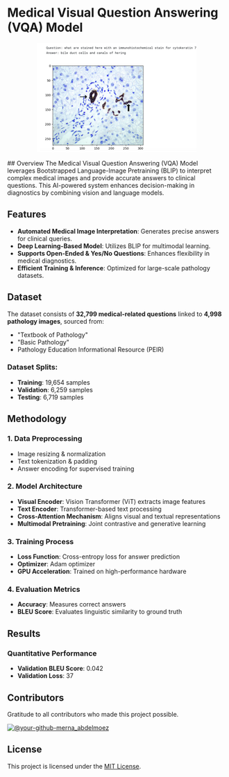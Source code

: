 # Medical Visual Question Answering (VQA) Model

<p align="center">
  <img src="https://github.com/merna-abdelmoez/Visual-Question-answering-VQA-for-Pathology-images/blob/main/assests/Screenshot%202025-03-09%20212836.png" alt="Medical VQA"/>
</p>
## Overview
The Medical Visual Question Answering (VQA) Model leverages Bootstrapped Language-Image Pretraining (BLIP) to interpret complex medical images and provide accurate answers to clinical questions. This AI-powered system enhances decision-making in diagnostics by combining vision and language models.

## Features
- **Automated Medical Image Interpretation**: Generates precise answers for clinical queries.
- **Deep Learning-Based Model**: Utilizes BLIP for multimodal learning.
- **Supports Open-Ended & Yes/No Questions**: Enhances flexibility in medical diagnostics.
- **Efficient Training & Inference**: Optimized for large-scale pathology datasets.

## Dataset
The dataset consists of **32,799 medical-related questions** linked to **4,998 pathology images**, sourced from:
- "Textbook of Pathology"
- "Basic Pathology"
- Pathology Education Informational Resource (PEIR)


### Dataset Splits:
- **Training**: 19,654 samples
- **Validation**: 6,259 samples
- **Testing**: 6,719 samples

## Methodology
### 1. Data Preprocessing
- Image resizing & normalization  
- Text tokenization & padding  
- Answer encoding for supervised training  

### 2. Model Architecture
- **Visual Encoder**: Vision Transformer (ViT) extracts image features  
- **Text Encoder**: Transformer-based text processing  
- **Cross-Attention Mechanism**: Aligns visual and textual representations  
- **Multimodal Pretraining**: Joint contrastive and generative learning  

### 3. Training Process
- **Loss Function**: Cross-entropy loss for answer prediction  
- **Optimizer**: Adam optimizer  
- **GPU Acceleration**: Trained on high-performance hardware  

### 4. Evaluation Metrics
- **Accuracy**: Measures correct answers  
- **BLEU Score**: Evaluates linguistic similarity to ground truth  

## Results
### Quantitative Performance
- **Validation BLEU Score**: 0.042  
- **Validation Loss**: 37  


## Contributors
Gratitude to all contributors who made this project possible.

<div align="left">
  <a href="https://github.com/your-github-merna-abdelmoez">
      <img src="https://github.com/your-github-merna-abdelmoez.png" width="100px" alt="@your-github-merna_abdelmoez">
  </a>
</div>

## License
This project is licensed under the [MIT License](LICENSE.md).
